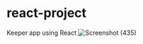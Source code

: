 # react-project
Keeper app using React
![Screenshot (435)](https://user-images.githubusercontent.com/48290911/153910224-e79e1150-6a3a-454c-9bcc-cea2d90368b4.png)
